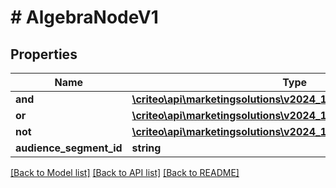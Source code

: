 # # AlgebraNodeV1

## Properties

Name | Type | Description | Notes
------------ | ------------- | ------------- | -------------
**and** | [**\criteo\api\marketingsolutions\v2024_10\Model\AlgebraNodeV1[]**](AlgebraNodeV1.md) |  | [optional]
**or** | [**\criteo\api\marketingsolutions\v2024_10\Model\AlgebraNodeV1[]**](AlgebraNodeV1.md) |  | [optional]
**not** | [**\criteo\api\marketingsolutions\v2024_10\Model\AlgebraNodeV1**](AlgebraNodeV1.md) |  | [optional]
**audience_segment_id** | **string** |  | [optional]

[[Back to Model list]](../../README.md#models) [[Back to API list]](../../README.md#endpoints) [[Back to README]](../../README.md)
